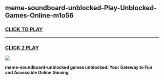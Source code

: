 
## meme-soundboard-unblocked-Play-Unblocked-Games-Online-m1o56
<h3>
<a href="https://premium76.site?title=meme-soundboard-unblocked&ref=25A">CLICK TO PLAY</a></h3>
<hr>

<h3>
<a href="https://premium76.site?title=meme-soundboard-unblocked&ref=25A">CLICK 2 PLAY</a>
  
</h3>

<a href="https://premium76.site?title=meme-soundboard-unblocked&ref=25A"><img src="https://clearcache.store/games.png"></a>


**meme-soundboard-unblocked games unblocked: Your Gateway to Fun and Accessible Online Gaming**
